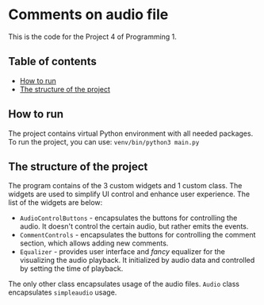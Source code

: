 # Comments on audio file
This is the code for the Project 4 of Programming 1.

## Table of contents

- [How to run](#how-to-run)
- [The structure of the project](#the-structure-of-the-project)

## How to run
The project contains virtual Python environment with all needed packages.
To run the project, you can use:
```venv/bin/python3 main.py```

## The structure of the project
The program contains of the 3 custom widgets and 1 custom class.
The widgets are used to simplify UI control and enhance user experience.
The list of the widgets are below:
- `AudioControlButtons` - encapsulates the buttons for controlling the audio.
It doesn't control the certain audio, but rather emits the events.
- `CommentControls` - encapsulates the buttons for controlling the comment section,
which allows adding new comments.
- `Equalizer` - provides user interface and _fancy_ equalizer
for the visualizing the audio playback. It initialized by audio data
and controlled by setting the time of playback.

The only other class encapsulates usage of the audio files.
`Audio` class encapsulates `simpleaudio` usage.

